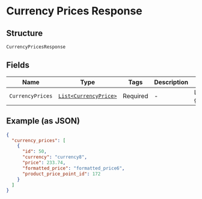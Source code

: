 
# Currency Prices Response

## Structure

`CurrencyPricesResponse`

## Fields

| Name | Type | Tags | Description | Getter | Setter |
|  --- | --- | --- | --- | --- | --- |
| `CurrencyPrices` | [`List<CurrencyPrice>`](../../doc/models/currency-price.md) | Required | - | List<CurrencyPrice> getCurrencyPrices() | setCurrencyPrices(List<CurrencyPrice> currencyPrices) |

## Example (as JSON)

```json
{
  "currency_prices": [
    {
      "id": 50,
      "currency": "currency8",
      "price": 233.74,
      "formatted_price": "formatted_price6",
      "product_price_point_id": 172
    }
  ]
}
```

